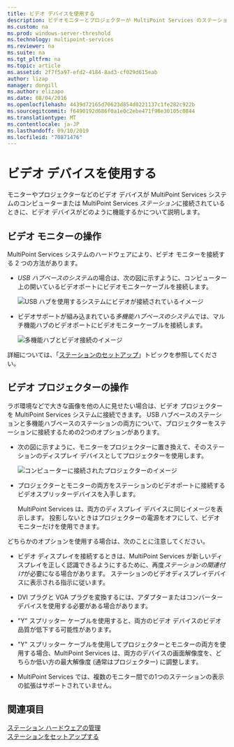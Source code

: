 ```yaml
---
title: ビデオ デバイスを使用する
description: ビデオモニターとプロジェクターが MultiPoint Services のステーションを操作する方法について説明します。
ms.custom: na
ms.prod: windows-server-threshold
ms.technology: multipoint-services
ms.reviewer: na
ms.suite: na
ms.tgt_pltfrm: na
ms.topic: article
ms.assetid: 2f7f5a97-efd2-4184-8ad3-cf029d615eab
author: lizap
manager: dongill
ms.author: elizapo
ms.date: 08/04/2016
ms.openlocfilehash: 4439d72165d70623d854d0221137c1fe282c922b
ms.sourcegitcommit: f6490192d686f0a1e0c2ebe471f98e30105c0844
ms.translationtype: MT
ms.contentlocale: ja-JP
ms.lasthandoff: 09/10/2019
ms.locfileid: "70871476"
---
```

# <a name="work-with-video-devices"></a>ビデオ デバイスを使用する
モニターやプロジェクターなどのビデオ デバイスが MultiPoint Services システムのコンピューターまたは MultiPoint Services *ステーション*に接続されているときに、ビデオ デバイスがどのように機能するかについて説明します。  
  
## <a name="working-with-video-monitors"></a>ビデオ モニターの操作  
MultiPoint Services システムのハードウェアにより、ビデオ モニターを接続する 2 つの方法があります。  
  
-   *USB ハブベースのシステム*の場合は、次の図に示すように、コンピューター上の開いているビデオポートにビデオモニターケーブルを接続します。  
  
    ![USB ハブを使用するシステムにビデオが接続されているイメージ](./media/WMSVideoConnection.gif)  
  
-   ビデオサポートが組み込まれている*多機能ハブベースのシステム*では、マルチ機能ハブのビデオポートにビデオモニターケーブルを接続します。  
  
    ![多機能ハブとビデオ接続のイメージ](./media/WMSMultifunctionHubVideoConnection.gif)  
  
詳細については、「[ステーションのセットアップ](Set-Up-a-Station.md)」トピックを参照してください。  
  
## <a name="working-with-video-projectors"></a>ビデオ プロジェクターの操作  
ラボ環境などで大きな画像を他の人に見せたい場合は、ビデオ プロジェクターを MultiPoint Services システムに接続できます。 USB ハブベースのステーションと多機能ハブベースのステーションの両方について、プロジェクターをステーションに接続するための2つのオプションがあります。  
  
-   次の図に示すように、モニターをプロジェクターに置き換えて、そのステーションのディスプレイ デバイスとしてプロジェクターを使用します。  
  
    ![コンピューターに接続されたプロジェクターのイメージ](./media/WMSVideoProjectorConnection.gif)  
  
-   プロジェクターとモニターの両方をステーションのビデオポートに接続するビデオスプリッターデバイスを入手します。  
  
    MultiPoint Services は、両方のディスプレイ デバイスに同じイメージを表示します。 投影しないときはプロジェクターの電源をオフにして、ビデオ モニターだけを使用できます。  
  
どちらかのオプションを使用する場合は、次のことに注意してください。  
  
-   ビデオ ディスプレイを接続するときは、MultiPoint Services が新しいディスプレイを正しく認識できるようにするために、再度*ステーションの関連付け*が必要になる場合があります。 ステーションのビデオディスプレイデバイスに表示される指示に従います。  
  
-   DVI プラグと VGA プラグを変換するには、アダプターまたはコンバーター デバイスを使用する必要がある場合があります。  
  
-   "Y" スプリッター ケーブルを使用すると、両方のビデオ デバイスのビデオ品質が低下する可能性があります。  
  
-   "Y" スプリッター ケーブルを使用してプロジェクターとモニターの両方を使用する場合、MultiPoint Services は、両方のデバイスの画面解像度を、どちらか低い方の最大解像度 (通常はプロジェクター) に調整します。  
  
-   MultiPoint Services では、複数のモニター間での1つのステーションの表示の拡張はサポートされていません。  
  
## <a name="see-also"></a>関連項目  
[ステーション ハードウェアの管理](Manage-Station-Hardware.md)  
[ステーションをセットアップする](Set-Up-a-Station.md) 